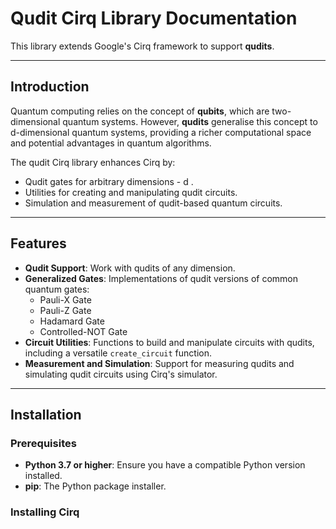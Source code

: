 # Qudit Cirq Library Documentation

This library extends Google's Cirq framework to support **qudits**.

---

## Introduction

Quantum computing relies on the concept of **qubits**, which are two-dimensional quantum systems. However, **qudits** generalise this concept to d-dimensional quantum systems, providing a richer computational space and potential advantages in quantum algorithms.

The qudit Cirq library enhances Cirq by:

- Qudit gates for arbitrary dimensions - d .
- Utilities for creating and manipulating qudit circuits.
- Simulation and measurement of qudit-based quantum circuits.

---

## Features

- **Qudit Support**: Work with qudits of any dimension.
- **Generalized Gates**: Implementations of qudit versions of common quantum gates:
  - Pauli-X Gate
  - Pauli-Z Gate
  - Hadamard Gate
  - Controlled-NOT Gate
- **Circuit Utilities**: Functions to build and manipulate circuits with qudits, including a versatile `create_circuit` function.
- **Measurement and Simulation**: Support for measuring qudits and simulating qudit circuits using Cirq's simulator.

---

## Installation

### Prerequisites

- **Python 3.7 or higher**: Ensure you have a compatible Python version installed.
- **pip**: The Python package installer.

### Installing Cirq
